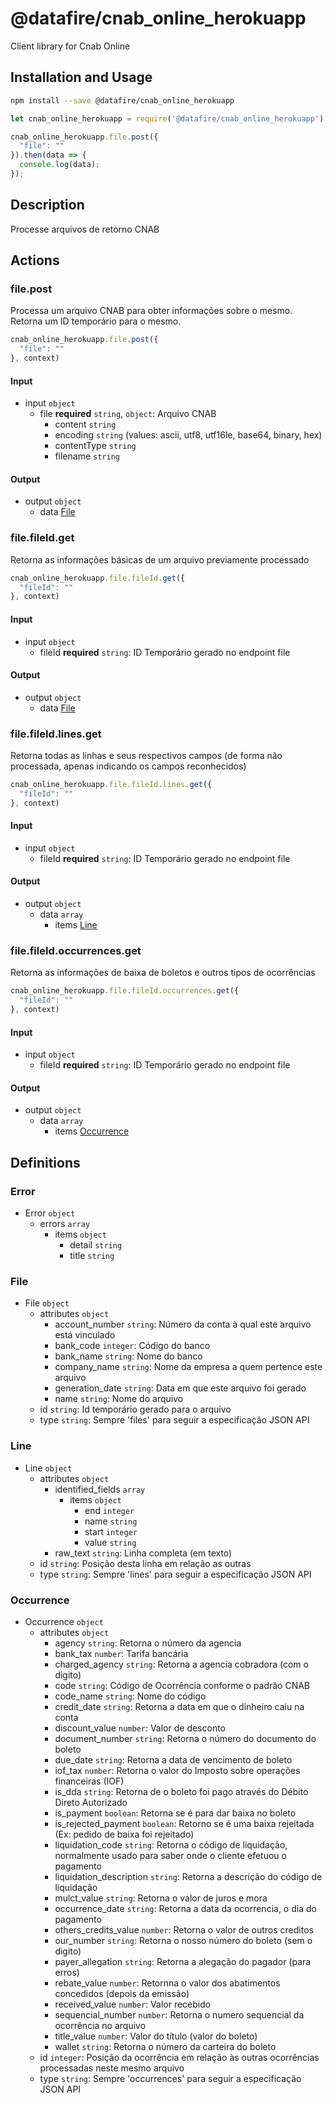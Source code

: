 # @datafire/cnab_online_herokuapp

Client library for Cnab Online

## Installation and Usage
```bash
npm install --save @datafire/cnab_online_herokuapp
```
```js
let cnab_online_herokuapp = require('@datafire/cnab_online_herokuapp').create();

cnab_online_herokuapp.file.post({
  "file": ""
}).then(data => {
  console.log(data);
});
```

## Description

Processe arquivos de retorno CNAB

## Actions

### file.post
Processa um arquivo CNAB para obter informações sobre o mesmo. Retorna um ID temporário para o mesmo.



```js
cnab_online_herokuapp.file.post({
  "file": ""
}, context)
```

#### Input
* input `object`
  * file **required** `string`, `object`: Arquivo CNAB
    * content `string`
    * encoding `string` (values: ascii, utf8, utf16le, base64, binary, hex)
    * contentType `string`
    * filename `string`

#### Output
* output `object`
  * data [File](#file)

### file.fileId.get
Retorna as informações básicas de um arquivo previamente processado


```js
cnab_online_herokuapp.file.fileId.get({
  "fileId": ""
}, context)
```

#### Input
* input `object`
  * fileId **required** `string`: ID Temporário gerado no endpoint file

#### Output
* output `object`
  * data [File](#file)

### file.fileId.lines.get
Retorna todas as linhas e seus respectivos campos (de forma não processada, apenas indicando os campos reconhecidos)


```js
cnab_online_herokuapp.file.fileId.lines.get({
  "fileId": ""
}, context)
```

#### Input
* input `object`
  * fileId **required** `string`: ID Temporário gerado no endpoint file

#### Output
* output `object`
  * data `array`
    * items [Line](#line)

### file.fileId.occurrences.get
Retorna as informações de baixa de boletos e outros tipos de ocorrências


```js
cnab_online_herokuapp.file.fileId.occurrences.get({
  "fileId": ""
}, context)
```

#### Input
* input `object`
  * fileId **required** `string`: ID Temporário gerado no endpoint file

#### Output
* output `object`
  * data `array`
    * items [Occurrence](#occurrence)



## Definitions

### Error
* Error `object`
  * errors `array`
    * items `object`
      * detail `string`
      * title `string`

### File
* File `object`
  * attributes `object`
    * account_number `string`: Número da conta à qual este arquivo está vinculado
    * bank_code `integer`: Código do banco
    * bank_name `string`: Nome do banco
    * company_name `string`: Nome da empresa a quem pertence este arquivo
    * generation_date `string`: Data em que este arquivo foi gerado
    * name `string`: Nome do arquivo
  * id `string`: Id temporário gerado para o arquivo
  * type `string`: Sempre 'files' para seguir a especificação JSON API

### Line
* Line `object`
  * attributes `object`
    * identified_fields `array`
      * items `object`
        * end `integer`
        * name `string`
        * start `integer`
        * value `string`
    * raw_text `string`: Linha completa (em texto)
  * id `string`: Posição desta linha em relação as outras
  * type `string`: Sempre 'lines' para seguir a especificação JSON API

### Occurrence
* Occurrence `object`
  * attributes `object`
    * agency `string`: Retorna o número da agencia
    * bank_tax `number`: Tarifa bancária
    * charged_agency `string`: Retorna a agencia cobradora (com o digito)
    * code `string`: Código de Ocorrência conforme o padrão CNAB
    * code_name `string`: Nome do código
    * credit_date `string`: Retorna a data em que o dinheiro caiu na conta
    * discount_value `number`: Valor de desconto
    * document_number `string`: Retorna o número do documento do boleto
    * due_date `string`: Retorna a data de vencimento de boleto
    * iof_tax `number`: Retorna o valor do Imposto sobre operações financeiras (IOF)
    * is_dda `string`: Retorna de o boleto foi pago através do Débito Direto Autorizado
    * is_payment `boolean`: Retorna se é para dar baixa no boleto
    * is_rejected_payment `boolean`: Retorno se é uma baixa rejeitada (Ex: pedido de baixa foi rejeitado)
    * liquidation_code `string`: Retorna o código de liquidação, normalmente usado para saber onde o cliente efetuou o pagamento
    * liquidation_description `string`: Retorna a descrição do código de liquidação
    * mulct_value `string`: Retorna o valor de juros e mora
    * occurrence_date `string`: Retorna a data da ocorrencia, o dia do pagamento
    * others_credits_value `number`: Retorna o valor de outros creditos
    * our_number `string`: Retorna o nosso número do boleto (sem o digito)
    * payer_allegation `string`: Retorna a alegação do pagador (para erros)
    * rebate_value `number`: Retornna o valor dos abatimentos concedidos (depois da emissão)
    * received_value `number`: Valor recebido
    * sequencial_number `number`: Retorna o numero sequencial da ocorrência no arquivo
    * title_value `number`: Valor do título (valor do boleto)
    * wallet `string`: Retorna o número da carteira do boleto
  * id `integer`: Posição da ocorrência em relação às outras ocorrências processadas neste mesmo arquivo
  * type `string`: Sempre 'occurrences' para seguir a especificação JSON API


